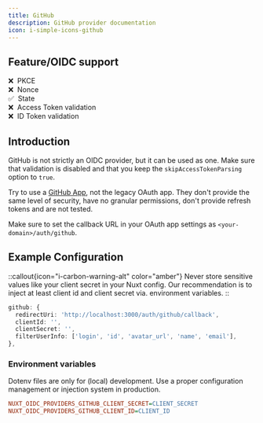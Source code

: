 ```yaml
---
title: GitHub
description: GitHub provider documentation
icon: i-simple-icons-github
---
```


## Feature/OIDC support

❌&nbsp; PKCE<br>
❌&nbsp; Nonce<br>
✅&nbsp; State<br>
❌&nbsp; Access Token validation<br>
❌&nbsp; ID Token validation<br>

## Introduction

GitHub is not strictly an OIDC provider, but it can be used as one. Make sure that validation is disabled and that you keep the `skipAccessTokenParsing` option to `true`.

Try to use a [GitHub App](https://docs.github.com/en/apps/oauth-apps/building-oauth-apps/differences-between-github-apps-and-oauth-apps), not the legacy OAuth app. They don't provide the same level of security, have no granular permissions, don't provide refresh tokens and are not tested.

Make sure to set the callback URL in your OAuth app settings as `<your-domain>/auth/github`.

## Example Configuration

::callout{icon="i-carbon-warning-alt" color="amber"}
Never store sensitive values like your client secret in your Nuxt config. Our recommendation is to inject at least client id and client secret via. environment variables.
::

```typescript [nuxt.config.ts]
github: {
  redirectUri: 'http://localhost:3000/auth/github/callback',
  clientId: '',
  clientSecret: '',
  filterUserInfo: ['login', 'id', 'avatar_url', 'name', 'email'],
},
```

### Environment variables

Dotenv files are only for (local) development. Use a proper configuration management or injection system in production.

```ini [.env]
NUXT_OIDC_PROVIDERS_GITHUB_CLIENT_SECRET=CLIENT_SECRET
NUXT_OIDC_PROVIDERS_GITHUB_CLIENT_ID=CLIENT_ID
```
